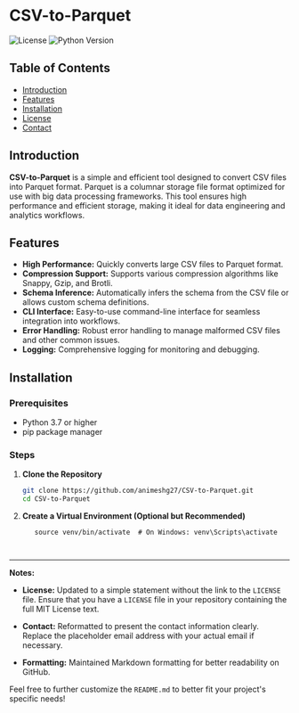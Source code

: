
# CSV-to-Parquet

![License](https://img.shields.io/github/license/animeshg27/CSV-to-Parquet)
![Python Version](https://img.shields.io/badge/python-3.7%2B-blue)

## Table of Contents

- [Introduction](#introduction)
- [Features](#features)
- [Installation](#installation)
- [License](#license)
- [Contact](#contact)

## Introduction

**CSV-to-Parquet** is a simple and efficient tool designed to convert CSV files into Parquet format. Parquet is a columnar storage file format optimized for use with big data processing frameworks. This tool ensures high performance and efficient storage, making it ideal for data engineering and analytics workflows.

## Features

- **High Performance:** Quickly converts large CSV files to Parquet format.
- **Compression Support:** Supports various compression algorithms like Snappy, Gzip, and Brotli.
- **Schema Inference:** Automatically infers the schema from the CSV file or allows custom schema definitions.
- **CLI Interface:** Easy-to-use command-line interface for seamless integration into workflows.
- **Error Handling:** Robust error handling to manage malformed CSV files and other common issues.
- **Logging:** Comprehensive logging for monitoring and debugging.

## Installation

### Prerequisites

- Python 3.7 or higher
- pip package manager

### Steps

1. **Clone the Repository**

   ```bash
   git clone https://github.com/animeshg27/CSV-to-Parquet.git
   cd CSV-to-Parquet
   
2. **Create a Virtual Environment (Optional but Recommended)**
   ```python3 -m venv venv
      source venv/bin/activate  # On Windows: venv\Scripts\activate



---

**Notes:**

- **License:** Updated to a simple statement without the link to the `LICENSE` file. Ensure that you have a `LICENSE` file in your repository containing the full MIT License text.

- **Contact:** Reformatted to present the contact information clearly. Replace the placeholder email address with your actual email if necessary.

- **Formatting:** Maintained Markdown formatting for better readability on GitHub.

Feel free to further customize the `README.md` to better fit your project's specific needs!

